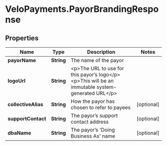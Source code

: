 # VeloPayments.PayorBrandingResponse

## Properties

Name | Type | Description | Notes
------------ | ------------- | ------------- | -------------
**payorName** | **String** | The name of the payor | 
**logoUrl** | **String** | &lt;p&gt;The URL to use for this payor’s logo&lt;/p&gt; &lt;p&gt;This will be an immutable system-generated URL&lt;/p&gt;  | 
**collectiveAlias** | **String** | How the payor has chosen to refer to payees | [optional] 
**supportContact** | **String** | The payor’s support contact address | [optional] 
**dbaName** | **String** | The payor’s &#39;Doing Business As&#39; name | [optional] 



